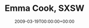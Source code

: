 ---
templateKey: event
guid: 08949bfb-6eab-11ea-99c5-002590d1d1b0
date: 2009-03-19T00:00:00+00:00
eventTime: 'none'
title: Emma Cook, SXSW
artist: Emma Cook
city: Austin, Texas
venue: SXSW
group: Tim Shia
---
